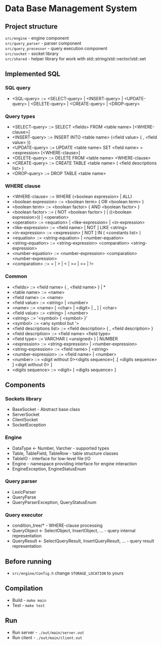 # Data Base Management System

## Project structure

`src/engine` - engine component  
`src/query_parser` - parser component  
`src/query_processor` - query execution component  
`src/socket` - socket library  
`src/shared` - helper library for work with std::string/std::vector/std::set  

## Implemented SQL

### SQL query

- \<SQL-query> ::= \<SELECT-query> | \<INSERT-query> | \<UPDATE-query> | \<DELETE-query> | \<CREATE-query> | \<DROP-query>  

### Query types

- \<SELECT-query> ::= SELECT \<fields> FROM \<table name> [\<WHERE-clause>]  
- \<INSERT-query> ::= INSERT INTO \<table name> (\<field value> { , \<field value> })  
- \<UPDATE-query> ::= UPDATE \<table name> SET \<field name> = \<expression> [\<WHERE-clause>]  
- \<DELETE-query> ::= DELETE FROM \<table name> \<WHERE-clause>  
- \<CREATE-query> ::= CREATE TABLE \<table name> ( \<field descriptions list> )  
- \<DROP-query> ::= DROP TABLE \<table name>  

### WHERE clause

- \<WHERE-clause> ::= WHERE (\<boolean expression> | ALL)  
- \<boolean expression> ::= \<boolean term> { OR \<boolean term> }  
- \<boolean term> ::= \<boolean factor> { AND \<boolean factor> }  
- \<boolean factor> ::= ( NOT \<boolean factor> ) | ((\<boolean expression>)) | \<operation>  
- \<operation> ::= \<equation> | \<like-expression> | \<in-expression>  
- \<like-expression> ::= \<field name> [ NOT ] LIKE \<string>  
- \<in-expression> ::= \<expression> [ NOT ] IN ( \<constants list> )  
- \<equation> ::= \<string-equation> | \<number-equation>  
- \<string-equation> ::= \<string-expression> \<comparation> \<string-expression>  
- \<number-equation> ::= \<number-expression> \<comparation> \<number-expression>  
- \<comparation> ::= = | > | \< | >= | \<= | !=  

### Common

- \<fields> ::= \<field name> { , \<field name> } | *  
- \<table name> ::= \<name>  
- \<field name> ::= \<name>  
- \<field value> ::= \<string> | \<number>  
- \<name> ::= \<name> [ \<char> | \<digit> | _ ] | \<char>  
- \<field value> ::= \<string> | \<number>  
- \<string> ::= '\<symbol> { \<symbol> }'  
- \<symbol> ::= \<any symbol but '>  
- \<field descriptions list> ::= \<field description> { , \<field description> }  
- \<field description> ::= \<field name> \<field type>  
- \<field type> ::= VARCHAR ( \<unsigned> ) | NUMBER  
- \<expression> ::= \<string-expression> | \<number-expression>  
- \<string-expression> ::= \<field name> | \<string>  
- \<number-expression> ::= \<field name> | \<number>  
- \<number> ::= \<digit without 0>\<digits sequence>[ .[ \<digits sequence> ] \<digit without 0> ]  
- \<digits sequence> ::= \<digit> [ \<digits sequence> ]  

## Components

### Sockets library

- BaseSocket - Abstract base class  
- ServerSocket  
- ClientSocket  
- SocketException  

### Engine

- DataType \<- Number, Varcher - supported types  
- Table, TableField, TableRow - table structure classes  
- TableIO - interface for low-level file I/O    
- Engine - namespace providing interface for engine interaction    
- EngineException, EngineStatusEnum  

### Query parser

- LexicParser  
- QueryParse  
- QueryParserException, QueryStatusEnum  

### Query executor

- condition_tree/* - WHERE-clause processing  
- QueryObject \<- SelectObject, InsertObject, ... - query internal representation  
- QueryResult \<- SelectQueryResult, InsertQueryResult, ... - query result representation    

## Before running

- `src/engine/Config.h` change `STORAGE_LOCATION` to yours  

## Compilation

- Build - `make main`  
- Test - `make test`  

## Run

- Run server - `./out/main/server.out`  
- Run client - `./out/main/client.out`  
